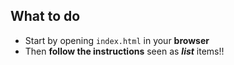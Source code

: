 ## What to do
- Start by opening `index.html` in your **browser**
- Then **follow the instructions** seen as ***list*** items!!
